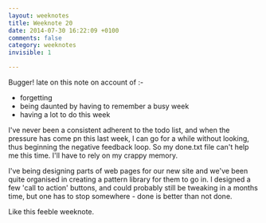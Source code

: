 ```yaml
---
layout: weeknotes
title: Weeknote 20
date: 2014-07-30 16:22:09 +0100
comments: false
category: weeknotes 
invisible: 1

---
```


Bugger! late on this note on account of :-

* forgetting
* being daunted by having to remember a busy week
* having a lot to do this week

I've never been a consistent adherent to the todo list, and when the pressure has come pn this last week, I can go for a while without looking, thus beginning the negative feedback loop. So my done.txt file can't help me this time. I'll have to rely on my crappy memory.

I've being designing parts of web pages for our new site and we've been quite organised in creating a pattern library for them to go in. I designed a few 'call to action' buttons, and could probably still be tweaking in a months time, but one has to stop somewhere - done is better than not done.

Like this feeble weeknote.